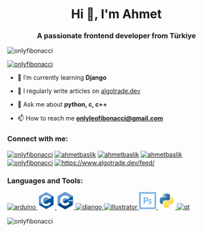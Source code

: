 <h1 align="center">Hi 👋, I'm Ahmet</h1>
<h3 align="center">A passionate frontend developer from Türkiye</h3>

<p align="left"> <img src="https://komarev.com/ghpvc/?username=onlyfibonacci&label=Profile%20views&color=0e75b6&style=flat" alt="onlyfibonacci" /> </p>

<p align="left"> <a href="https://twitter.com/onlyfibonacci" target="blank"><img src="https://img.shields.io/twitter/follow/onlyfibonacci?logo=twitter&style=for-the-badge" alt="onlyfibonacci" /></a> </p>

- 🌱 I’m currently learning **Django**

- 📝 I regularly write articles on [algotrade.dev](algotrade.dev)

- 💬 Ask me about **python, c, c++**

- 📫 How to reach me **onlyleofibonacci@gmail.com**



<h3 align="left">Connect with me:</h3>
<p align="left">
<a href="https://twitter.com/onlyfibonacci" target="blank"><img align="center" src="https://raw.githubusercontent.com/rahuldkjain/github-profile-readme-generator/master/src/images/icons/Social/twitter.svg" alt="onlyfibonacci" height="30" width="40" /></a>
<a href="https://linkedin.com/in/ahmetbaslik" target="blank"><img align="center" src="https://raw.githubusercontent.com/rahuldkjain/github-profile-readme-generator/master/src/images/icons/Social/linked-in-alt.svg" alt="ahmetbaslik" height="30" width="40" /></a>
<a href="https://dribbble.com/ahmetbaslik" target="blank"><img align="center" src="https://raw.githubusercontent.com/rahuldkjain/github-profile-readme-generator/master/src/images/icons/Social/dribbble.svg" alt="ahmetbaslik" height="30" width="40" /></a>
<a href="https://www.behance.net/ahmetbaslik" target="blank"><img align="center" src="https://raw.githubusercontent.com/rahuldkjain/github-profile-readme-generator/master/src/images/icons/Social/behance.svg" alt="ahmetbaslik" height="30" width="40" /></a>
<a href="https://www.youtube.com/c/onlyfibonacci" target="blank"><img align="center" src="https://raw.githubusercontent.com/rahuldkjain/github-profile-readme-generator/master/src/images/icons/Social/youtube.svg" alt="onlyfibonacci" height="30" width="40" /></a>
<a href="/https://www.algotrade.dev/feed/" target="blank"><img align="center" src="https://raw.githubusercontent.com/rahuldkjain/github-profile-readme-generator/master/src/images/icons/Social/rss.svg" alt="https://www.algotrade.dev/feed/" height="30" width="40" /></a>
</p>

<h3 align="left">Languages and Tools:</h3>
<p align="left"> <a href="https://www.arduino.cc/" target="_blank" rel="noreferrer"> <img src="https://cdn.worldvectorlogo.com/logos/arduino-1.svg" alt="arduino" width="40" height="40"/> </a> <a href="https://www.cprogramming.com/" target="_blank" rel="noreferrer"> <img src="https://raw.githubusercontent.com/devicons/devicon/master/icons/c/c-original.svg" alt="c" width="40" height="40"/> </a> <a href="https://www.w3schools.com/cpp/" target="_blank" rel="noreferrer"> <img src="https://raw.githubusercontent.com/devicons/devicon/master/icons/cplusplus/cplusplus-original.svg" alt="cplusplus" width="40" height="40"/> </a> <a href="https://www.djangoproject.com/" target="_blank" rel="noreferrer"> <img src="https://cdn.worldvectorlogo.com/logos/django.svg" alt="django" width="40" height="40"/> </a> <a href="https://www.adobe.com/in/products/illustrator.html" target="_blank" rel="noreferrer"> <img src="https://www.vectorlogo.zone/logos/adobe_illustrator/adobe_illustrator-icon.svg" alt="illustrator" width="40" height="40"/> </a> <a href="https://www.photoshop.com/en" target="_blank" rel="noreferrer"> <img src="https://raw.githubusercontent.com/devicons/devicon/master/icons/photoshop/photoshop-line.svg" alt="photoshop" width="40" height="40"/> </a> <a href="https://www.python.org" target="_blank" rel="noreferrer"> <img src="https://raw.githubusercontent.com/devicons/devicon/master/icons/python/python-original.svg" alt="python" width="40" height="40"/> </a> <a href="https://www.qt.io/" target="_blank" rel="noreferrer"> <img src="https://upload.wikimedia.org/wikipedia/commons/0/0b/Qt_logo_2016.svg" alt="qt" width="40" height="40"/> </a> </p>

<p><img align="center" src="https://github-readme-stats.vercel.app/api/top-langs?username=onlyfibonacci&show_icons=true&locale=en&layout=compact" alt="onlyfibonacci" /></p>
